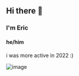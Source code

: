 ## Hi there 👋
### I'm Eric
#### he/him

i was more active in 2022 :)

![image](https://github-readme-stats.vercel.app/api?username=Pandabear189&show_icons=true&theme=onedark)
